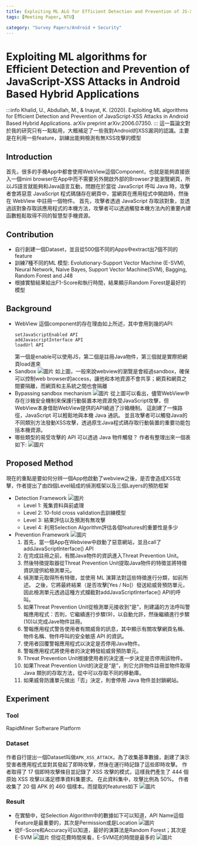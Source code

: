 ```yaml
---
title: Exploiting ML ALG for Efficient Detection and Prevention of JS-XSS Attacks in Android Based Hybrid Applications
tags: [Meeting Paper, NTU]

category: "Survey Papers/Android + Security"
---
```


# Exploiting ML algorithms for Efficient Detection and Prevention of JavaScript-XSS Attacks in Android Based Hybrid Applications
:::info
Khalid, U., Abdullah, M., & Inayat, K. (2020). Exploiting ML algorithms for Efficient Detection and Prevention of JavaScript-XSS Attacks in Android Based Hybrid Applications. arXiv preprint arXiv:2006.07350.
:::
這一篇論文對於我的研究只有一點點用，大概補足了一些我對Android的XSS漏洞的認識。主要是在利用一些feature，訓練出能夠檢測有無XSS攻擊的模型
## Introduction
首先，很多的手機App中都會使用WebView這個Component，也就是能夠直接嵌入一個mini browser在App中而不需要另外開啟外部的Browser才能瀏覽網頁，所以JS語言就能夠和Java語言互動，問題在於當從 JavaScript 呼叫 Java 時，攻擊者會將惡意 JavaScript 程式碼儲存在網頁中，當網頁在應用程式中開啟時，然後在 WebView 中註冊一個物件。 首先，攻擊者透過 JavaScript 存取該對象，並透過該對象存取該應用程式的本機方法，攻擊者可以透過觸發本機方法內的重要內建函數輕鬆取得不同的智慧型手機資源。
## Contribution
* 自行創建一個Dataset，並且從500個不同的Apps中extract出7個不同的feature
* 訓練7種不同的ML 模型: Evolutionary-Support Vector Machine (E-SVM), Neural Network, Naive Bayes, Support Vector Machine(SVM), Bagging, Random Forest and J48
* 根據實驗結果給出F1-Score和執行時間，結果顯示Random Forest是最好的模型
## Background
* WebView
    這個component的存在理由如上所述，其中會用到幾的API: 
    ```
    setJavaScriptEnabled API
    addJavascriptInterface API
    loadUrl API
    ```
    第一個是enable可以使用JS，第二個是註冊Java物件，第三個就是實際把網頁load進來
* Sandbox
    ![圖片](https://hackmd.io/_uploads/r1C5aaRMC.png)
    如上圖，一般來說webview的瀏覽是會經過sandbox，確保可以控制web browser的access，讓他和本地資源不會共享；網頁和網頁之間要隔離，而網頁和主系統之間也會隔離
* Bypassing sandbox mechanism
    ![圖片](https://hackmd.io/_uploads/BkBYapCGC.png)
    從上圖可以看出，儘管WebView中存在沙箱安全機制來保護行動裝置本地資源免受JavaScript攻擊，但WebView本身借助WebView提供的API繞過了沙箱機制。 這創建了一條路徑，JavaScript 可以輕鬆地與本機 Java 通訊。 並且攻擊者可以觸發Java的不同類別方法發動XSS攻擊，透過原生Java程式碼存取行動裝置的重要功能包括本機資源。
* 哪些類型的易受攻擊的 API 可以透過 Java 物件觸發？
    作者有整理出來一個表如下:
    ![圖片](https://hackmd.io/_uploads/SJmIkA0zA.png)

## Proposed Method
現在的重點是要如何分辨一個App他啟動了webview之後，是否會造成XSS攻擊，作者提出了由四個Level組成的偵測框架以及三個Layers的預防框架
* Detection Framework
    ![圖片](https://hackmd.io/_uploads/Hy-Je0AzC.png)
    * Level 1: 蒐集資料與前處理
    * Level 2: 10-fold cross validation去訓練模型
    * Level 3: 結果評估以及預測有無攻擊
    * Level 4: 利用Selection Algorithm評估各個features的重要性是多少
* Prevention Framework
    ![圖片](https://hackmd.io/_uploads/Bkx7WA0f0.png)
    1. 首先，當一個App在Webview中啟動了惡意網站，並且call了addJavaScriptInterface() API
    2. 在完成註冊之前，有關Java物件的資訊進入Threat Prevention Unit。 
    3. 然後特徵提取器從Threat Prevention Unit提取Java物件的特徵並將特徵資訊提供給檢測單元。
    4. 偵測單元取得所有特徵，並使用 ML 演算法對這些特徵進行分類，如前所述。 之後，它將最終結果（是否攻擊\[Yes / No\]）發送給威脅預防單元，因此檢測單元透過這種方式攔截對addJavaScriptInterface() API的呼叫。
    5. 如果Threat Prevention Unit從檢測單元接收到“是”，則建議的方法呼叫警報應用程式：否則，它繼續進行步驟(9)，以自動允許，然後繼續進行步驟(10)以完成Jave物件註冊。
    6. 警報應用程式警告使用者有關威脅的訊息，其中顯示有關攻擊網頁名稱、物件名稱、物件呼叫的安全敏感 API 的資訊。
    7. 使用者回覆警報應用程式以決定是否停用Java物件。
    8. 警報應用程式將使用者的決定轉發給威脅預防單元。
    9. Threat Prevention Unit根據使用者的決定進一步決定是否停用該物件。
    10. 如果Threat Prevention Unit的決定是“是”，則它允許物件註冊並物件取得 Java 類別的存取方法，從中可以存取不同的移動庫。
    11. 如果威脅防護單元做出「否」決定，則會停用 Java 物件並封鎖網站。
## Experiment
### Tool
RapidMiner Softwrare Platform
### Dataset
作者自行提出一個Dataset叫做`APK_XSS_ATTACK`，為了收集基準數據，創建了演示受害者應用程式並對其發起了即時攻擊，然後在運行時記錄了這些即時攻擊。 作者取得了 17 個即時攻擊條目並記錄了 XSS 攻擊的模式，這樣我們產生了 444 個原始 XSS 攻擊以滿足標準資料集要求。 在此資料集中，攻擊比例為 50%。 作者收集了 20 個 APK 的 460 個樣本。而提取的features如下
![圖片](https://hackmd.io/_uploads/S15ZSC0f0.png)
### Result
* 在實驗中，從Selection Algorithm中的數據如下可以知道，API Name這個Feature是最重要的，其次是Permission或是Location
    ![圖片](https://hackmd.io/_uploads/BkcrHARfA.png)
* 從F-Score和Accuracy可以知道，最好的演算法是Random Forest；其次是E-SVM
    ![圖片](https://hackmd.io/_uploads/r13hH0AGR.png)
    但從花費時間來看，E-SVM花的時間是最多的
    ![圖片](https://hackmd.io/_uploads/SJn1IARf0.png)